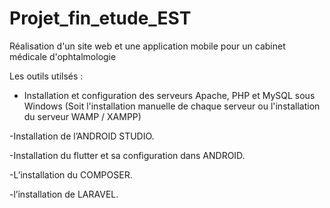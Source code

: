 # Projet_fin_etude_EST
Réalisation d'un site web et une application mobile pour un cabinet médicale d'ophtalmologie



Les outils utilsés :

- Installation et configuration des serveurs Apache, PHP et MySQL sous Windows
(Soit l'installation manuelle de chaque serveur ou l'installation du serveur WAMP / XAMPP)

-Installation de l’ANDROID STUDIO.

-Installation du flutter et sa configuration dans ANDROID.

-L’installation du COMPOSER.

-l’installation de LARAVEL.



